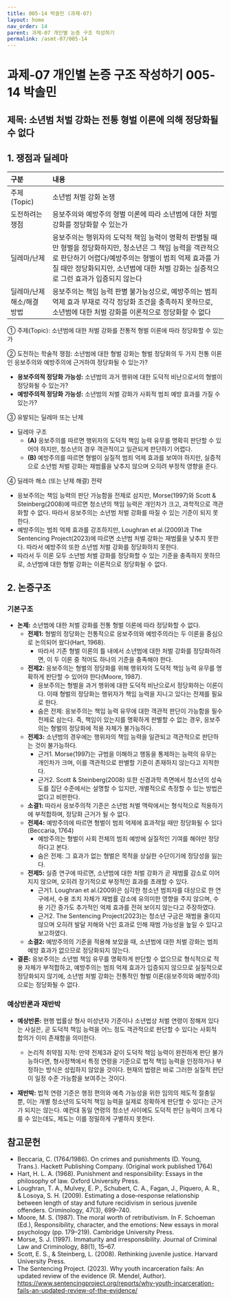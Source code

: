 ```yaml
---
title: 005-14 박솔민 (과제-07)
layout: home
nav_order: 14
parent: 과제-07 개인별 논증 구조 작성하기
permalink: /asmt-07/005-14
---
```


# 과제-07 개인별 논증 구조 작성하기 005-14 박솔민

## 제목: 소년범 처벌 강화는 전통 형벌 이론에 의해 정당화될 수 없다 

## 1. 쟁점과 딜레마

| 구분 | 내용 |
|:---|:---|
| 주제(Topic) | 소년범 처벌 강화 논쟁 |
| 도전하려는 쟁점 | 응보주의와 예방주의 형벌 이론에 따라 소년범에 대한 처벌 강화를 정당화할 수 있는가 |
| 딜레마/난제 | 응보주의는 행위자의 도덕적 책임 능력이 명확히 판별될 때만 형벌을 정당화하지만, 청소년은 그 책임 능력을 객관적으로 판단하기 어렵다/예방주의는 형벌이 범죄 억제 효과를 가질 때만 정당화되지만, 소년범에 대한 처벌 강화는 실증적으로 그런 효과가 입증되지 않는다 |
| 딜레마/난제 해소/해결 방법 | 응보주의는 책임 능력 판별 불가능성으로, 예방주의는 범죄 억제 효과 부재로 각각 정당화 조건을 충족하지 못하므로, 소년범에 대한 처벌 강화를 이론적으로 정당화할 수 없다 |

① 주제(Topic): 소년범에 대한 처벌 강화를 전통적 형벌 이론에 따라 정당화할 수 있는가 

② 도전하는 학술적 쟁점: 소년범에 대한 형벌 강화는 형벌 정당화의 두 가지 전통 이론인 응보주의와 예방주의에 근거하여 정당화될 수 있는가? 

- **응보주의적 정당화 가능성:** 소년범의 과거 행위에 대한 도덕적 비난으로서의 형벌이 정당화될 수 있는가?  
- **예방주의적 정당화 가능성:** 소년범의 처벌 강화가 사회적 범죄 예방 효과를 가질 수 있는가?

③ 유발되는 딜레마 또는 난제

- 딜레마 구조
  - **(A)** 응보주의를 따르면 행위자의 도덕적 책임 능력 유무를 명확히 판단할 수 있어야 하지만, 청소년의 경우 객관적이고 일관되게 판단하기 어렵다.
  - **(B)** 예방주의를 따르면 형벌이 실질적 범죄 억제 효과를 보여야 하지만, 실증적으로 소년범 처벌 강화는 재범률을 낮추지 않으며 오히려 부정적 영향을 준다.

④ 딜레마 해소 (또는 난제 해결) 전략

- 응보주의는 책임 능력의 판단 가능함을 전제로 삼지만, Morse(1997)와 Scott & Steinberg(2008)에 따르면 청소년의 책임 능력은 개인차가 크고, 과학적으로 객관화할 수 없다. 따라서 응보주의는 소년범 처벌 강화를 따질 수 있는 기준이 되지 못한다.
- 예방주의는 범죄 억제 효과를 강조하지만, Loughran et al.(2009)과 The Sentencing Project(2023)에 따르면 소년범 처벌 강화는 재범률을 낮추지 못한다. 따라서 예방주의 또한 소년범 처벌 강화를 정당화하지 못한다.
- 따라서 두 이론 모두 소년범 처벌 강화를 정당화할 수 있는 기준을 충족하지 못하므로, 소년범에 대한 형벌 강화는 이론적으로 정당화될 수 없다.

## 2. 논증구조

### 기본구조

- **논제:** 소년범에 대한 처벌 강화를 전통 형벌 이론에 따라 정당화할 수 없다.
  - **전제1:** 형벌의 정당화는 전통적으로 응보주의와 예방주의라는 두 이론을 중심으로 논의되어 왔다(Hart, 1968). 
      - 따라서 기존 형벌 이론의 틀 내에서 소년범에 대한 처벌 강화를 정당화하려면, 이 두 이론 중 적어도 하나의 기준을 충족해야 한다.
  - **전제2:** 응보주의는 형벌의 정당화를 위해 행위자의 도덕적 책임 능력 유무를 명확하게 판단할 수 있어야 한다(Moore, 1987).
      - 응보주의는 형벌을 과거 행위에 대한 도덕적 비난으로서 정당화하는 이론이다. 이때 형벌의 정당화는 행위자가 책임 능력을 지니고 있다는 전제를 필요로 한다.
      - 숨은 전제: 응보주의는 책임 능력 유무에 대한 객관적 판단이 가능함을 필수 전제로 삼는다. 즉, 책임이 있는지를 명확하게 판별할 수 없는 경우, 응보주의는 형벌의 정당화에 적용 자체가 불가능하다.
  - **전제3:** 소년범의 경우에는 행위자의 책임 능력을 일관되고 객관적으로 판단하는 것이 불가능하다.
      - 근거1. Morse(1997)는 규범을 이해하고 행동을 통제하는 능력의 유무는 개인차가 크며, 이를 객관적으로 판별할 기준이 존재하지 않는다고 지적한다.
      - 근거2. Scott & Steinberg(2008) 또한 신경과학 측면에서 청소년의 성숙도를 집단 수준에서는 설명할 수 있지만, 개별적으로 측정할 수 있는 방법은 없다고 비판한다.
  - **소결1:** 따라서 응보주의적 기준은 소년범 처벌 맥락에서는 형식적으로 적용하기에 부적합하며, 정당화 근거가 될 수 없다.
  - **전제4:** 예방주의에 따르면 형벌이 범죄 억제에 효과적일 때만 정당화될 수 있다(Beccaria, 1764)
      - 예방주의는 형벌이 사회 전체의 범죄 예방에 실질적인 기여를 해야만 정당하다고 본다. 
      - 숨은 전제: 그 효과가 없는 형벌은 목적을 상실한 수단이기에 정당성을 잃는다.
  - **전제5:** 실증 연구에 따르면, 소년범에 대한 처벌 강화가 곧 재범률 감소로 이어지지 않으며, 오히려 장기적으로 부정적인 효과를 초래할 수 있다.
      - 근거1. Loughran et al.(2009)은 심각한 청소년 범죄자를 대상으로 한 연구에서, 수용 조치 자체가 재범률 감소에 유의미한 영향을 주지 않으며, 수용 기간 증가도 추가적인 억제 효과를 전혀 보이지 않는다고 주장하였다.
      - 근거2. The Sentencing Project(2023)는 청소년 구금은 재범을 줄이지 않으며 오히려 발달 저해와 낙인 효과로 인해 재범 가능성을 높일 수 있다고 보고하였다.
  - **소결2:** 예방주의의 기준을 적용해 보았을 때, 소년범에 대한 처벌 강화는 범죄 예방 효과가 없으므로 정당화되지 않는다.
- **결론:** 응보주의는 소년범 책임 유무를 명확하게 판단할 수 없으므로 형식적으로 적용 자체가 부적합하고, 예방주의는 범죄 억제 효과가 입증되지 않으므로 실질적으로 정당화되지 않기에, 소년범 처벌 강화는 전통적인 형벌 이론(응보주의와 예방주의)으로는 정당화될 수 없다.  

### 예상반론과 재반박

- **예상반론:** 현행 법률상 형사 미성년자 기준이나 소년법상 처벌 연령이 정해져 있다는 사실은, 곧 도덕적 책임 능력을 어느 정도 객관적으로 판단할 수 있다는 사회적 합의가 이미 존재함을 의미한다.
  - 논리적 취약점 지적: 만약 전제3과 같이 도덕적 책임 능력이 완전하게 판단 불가능하다면, 형사정책에서 특정 연령을 기준으로 법적 책임 능력을 인정하거나 부정하는 방식은 성립하지 않았을 것이다. 현재의 법령은 바로 그러한 실질적 판단이 일정 수준 가능함을 보여주는 것이다.

- **재반박:** 법적 연령 기준은 행정 편의와 예측 가능성을 위한 임의의 제도적 절충일 뿐, 이는 개별 청소년의 도덕적 책임 능력을 실제로 정확하게 판단할 수 있다는 근거가 되지는 않는다. 예컨대 동일 연령의 청소년 사이에도 도덕적 판단 능력이 크게 다를 수 있는데도, 제도는 이를 정밀하게 구별하지 못한다.

## 참고문헌
- Beccaria, C. (1764/1986). On crimes and punishments (D. Young, Trans.). Hackett Publishing Company. (Original work published 1764)
- Hart, H. L. A. (1968). Punishment and responsibility: Essays in the philosophy of law. Oxford University Press.
- Loughran, T. A., Mulvey, E. P., Schubert, C. A., Fagan, J., Piquero, A. R., & Losoya, S. H. (2009).
Estimating a dose–response relationship between length of stay and future recidivism in serious juvenile offenders. Criminology, 47(3), 699–740. 
- Moore, M. S. (1987). The moral worth of retributivism. In F. Schoeman (Ed.), Responsibility, character, and the emotions: New essays in moral psychology (pp. 179–219). Cambridge University Press.
-  Morse, S. J. (1997). Immaturity and irresponsibility. Journal of Criminal Law and Criminology, 88(1), 15–67.
- Scott, E. S., & Steinberg, L. (2008). Rethinking juvenile justice. Harvard University Press.
- The Sentencing Project. (2023). Why youth incarceration fails: An updated review of the evidence (R. Mendel, Author). https://www.sentencingproject.org/reports/why-youth-incarceration-fails-an-updated-review-of-the-evidence/
